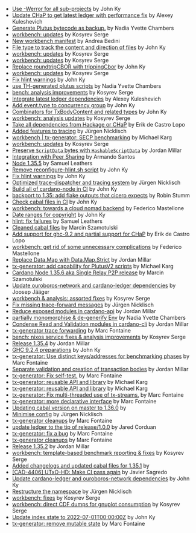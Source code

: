 - [Use -Werror for all sub-projects](https://github.com/input-output-hk/cardano-node/pull/5160) by John Ky
- [Update CHaP to get latest ledger with performance fix](https://github.com/input-output-hk/cardano-node/pull/5157) by Alexey Kuleshevich
- [Generate Plutus bytecode as backup.](https://github.com/input-output-hk/cardano-node/pull/5156) by Nadia Yvette Chambers
- [workbench:  updates](https://github.com/input-output-hk/cardano-node/pull/5134) by Kosyrev Serge
- [New workbench manifest](https://github.com/input-output-hk/cardano-node/pull/5133) by Andrea Bedini
- [File type to track the content and direction of files](https://github.com/input-output-hk/cardano-node/pull/5105) by John Ky
- [workbench:  updates](https://github.com/input-output-hk/cardano-node/pull/5097) by Kosyrev Serge
- [workbench: updates](https://github.com/input-output-hk/cardano-node/pull/5091) by Kosyrev Serge
- [Replace roundtripCBOR with trippingCbor](https://github.com/input-output-hk/cardano-node/pull/5069) by John Ky
- [workbench:  updates](https://github.com/input-output-hk/cardano-node/pull/5065) by Kosyrev Serge
- [Fix hlint warnings](https://github.com/input-output-hk/cardano-node/pull/5056) by John Ky
- [use TH-generated plutus scripts](https://github.com/input-output-hk/cardano-node/pull/5048) by Nadia Yvette Chambers
- [bench:  analysis improvements](https://github.com/input-output-hk/cardano-node/pull/5039) by Kosyrev Serge
- [Integrate latest ledger dependencies](https://github.com/input-output-hk/cardano-node/pull/5013) by Alexey Kuleshevich
- [Add event.type to concurrency group](https://github.com/input-output-hk/cardano-node/pull/4947) by John Ky
- [Combinators for TxBodyContent and related types](https://github.com/input-output-hk/cardano-node/pull/4941) by John Ky
- [workbench:  analysis updates](https://github.com/input-output-hk/cardano-node/pull/4936) by Kosyrev Serge
- [Take all dependencies from Hackage or CHaP](https://github.com/input-output-hk/cardano-node/pull/4921) by Erik de Castro Lopo
- [Added features to tracing](https://github.com/input-output-hk/cardano-node/pull/4908) by Jürgen Nicklisch
- [workbench | tx-generator: SECP benchmarking](https://github.com/input-output-hk/cardano-node/pull/4907) by Michael Karg
- [workbench:  updates](https://github.com/input-output-hk/cardano-node/pull/4904) by Kosyrev Serge
- [Preserve `ScriptData` bytes with `HashableScriptData`](https://github.com/input-output-hk/cardano-node/pull/4886) by Jordan Millar
- [Integration with Peer Sharing](https://github.com/input-output-hk/cardano-node/pull/4854) by Armando Santos
- [Node 1.35.5](https://github.com/input-output-hk/cardano-node/pull/4851) by Samuel Leathers
- [Remove reconfigure-hlint.sh script](https://github.com/input-output-hk/cardano-node/pull/4838) by John Ky
- [Fix hlint warnings](https://github.com/input-output-hk/cardano-node/pull/4837) by John Ky
- [Optimized trace-dispatcher and tracing system](https://github.com/input-output-hk/cardano-node/pull/4811) by Jürgen Nicklisch
- [Build all of cardano-node in CI](https://github.com/input-output-hk/cardano-node/pull/4776) by John Ky
- [backport to 1.35: add flake outputs that cicero expects](https://github.com/input-output-hk/cardano-node/pull/4769) by Robin Stumm
- [Check cabal files in CI](https://github.com/input-output-hk/cardano-node/pull/4766) by John Ky
- [workbench:  towards a cloud nomad backend](https://github.com/input-output-hk/cardano-node/pull/4760) by Federico Mastellone
- [Date ranges for copyright](https://github.com/input-output-hk/cardano-node/pull/4755) by John Ky
- [hlint: fix failures](https://github.com/input-output-hk/cardano-node/pull/4733) by Samuel Leathers
- [Cleaned cabal files](https://github.com/input-output-hk/cardano-node/pull/4710) by Marcin Szamotulski
- [Add support for ghc-9.2 and partial support for CHaP](https://github.com/input-output-hk/cardano-node/pull/4701) by Erik de Castro Lopo
- [workbench: get rid of some unnecessary complications](https://github.com/input-output-hk/cardano-node/pull/4694) by Federico Mastellone
- [Replace Data.Map with Data.Map.Strict](https://github.com/input-output-hk/cardano-node/pull/4675) by Jordan Millar
- [tx-generator: add capability for PlutusV2 scripts](https://github.com/input-output-hk/cardano-node/pull/4667) by Michael Karg
- [Cardano Node 1.35.6 aka Single Relay P2P release](https://github.com/input-output-hk/cardano-node/pull/4612) by Marcin Szamotulski
- [Update ouroboros-network and cardano-ledger dependencies](https://github.com/input-output-hk/cardano-node/pull/4608) by Joosep Jääger
- [workbench & analysis: assorted fixes](https://github.com/input-output-hk/cardano-node/pull/4582) by Kosyrev Serge
- [Fix missing trace-forward messages](https://github.com/input-output-hk/cardano-node/pull/4581) by Jürgen Nicklisch
- [Reduce exposed modules in cardano-api](https://github.com/input-output-hk/cardano-node/pull/4546) by Jordan Millar
- [ partially monomorphise & de-generify Env](https://github.com/input-output-hk/cardano-node/pull/4521) by Nadia Yvette Chambers
- [Condense Read and Validation modules in cardano-cli](https://github.com/input-output-hk/cardano-node/pull/4516) by Jordan Millar
- [tx-generator trace forwarding](https://github.com/input-output-hk/cardano-node/pull/4511) by Marc Fontaine
- [bench:  nixos service fixes & analysis improvements](https://github.com/input-output-hk/cardano-node/pull/4509) by Kosyrev Serge
- [Release 1.35.4](https://github.com/input-output-hk/cardano-node/pull/4508) by Jordan Millar
- [GHC 9.2.4 preparations](https://github.com/input-output-hk/cardano-node/pull/4504) by John Ky
- [tx-generator: Use distinct keys/addresses for benchmarking phases](https://github.com/input-output-hk/cardano-node/pull/4486) by Marc Fontaine
- [Separate validation and creation of transaction bodies](https://github.com/input-output-hk/cardano-node/pull/4468) by Jordan Millar
- [tx-generator: Fix self-test.](https://github.com/input-output-hk/cardano-node/pull/4467) by Marc Fontaine
- [tx-generator: reusable API and library](https://github.com/input-output-hk/cardano-node/pull/4460) by Michael Karg
- [tx-generator: reusable API and library](https://github.com/input-output-hk/cardano-node/pull/4447) by Michael Karg
- [tx-generator: Fix multi-threaded use of tx-streams.](https://github.com/input-output-hk/cardano-node/pull/4442) by Marc Fontaine
- [tx-generator: more declarative interface](https://github.com/input-output-hk/cardano-node/pull/4412) by Marc Fontaine
- [Updating cabal version on master to 1.36.0](https://github.com/input-output-hk/cardano-node/pull/4391) by 
- [Minimise config](https://github.com/input-output-hk/cardano-node/pull/4351) by Jürgen Nicklisch
- [tx-generator cleanups](https://github.com/input-output-hk/cardano-node/pull/4292) by Marc Fontaine
- [update ledger to the tip of release/1.0.0](https://github.com/input-output-hk/cardano-node/pull/4242) by Jared Corduan
- [tx-generator: fix a bug](https://github.com/input-output-hk/cardano-node/pull/4239) by Marc Fontaine
- [tx-generator cleanups](https://github.com/input-output-hk/cardano-node/pull/4231) by Marc Fontaine
- [Release 1.35.2](https://github.com/input-output-hk/cardano-node/pull/4220) by Jordan Millar
- [workbench:  template-based benchmark reporting & fixes](https://github.com/input-output-hk/cardano-node/pull/4208) by Kosyrev Serge
- [Added changelogs and updated cabal files for 1.35.1](https://github.com/input-output-hk/cardano-node/pull/4153) by 
- [[CAD-4406] UTxO-HD: Make CI pass again](https://github.com/input-output-hk/cardano-node/pull/4150) by Javier Sagredo
- [Update cardano-ledger and ouroboros-network dependencies](https://github.com/input-output-hk/cardano-node/pull/4118) by John Ky
- [Restructure the namespace](https://github.com/input-output-hk/cardano-node/pull/4117) by Jürgen Nicklisch
- [workbench: fixes](https://github.com/input-output-hk/cardano-node/pull/4113) by Kosyrev Serge
- [workbench:  direct CDF dumps for gnuplot consumption](https://github.com/input-output-hk/cardano-node/pull/4056) by Kosyrev Serge
- [Update index state to 2022-07-01T00:00:00Z](https://github.com/input-output-hk/cardano-node/pull/3862) by John Ky
- [tx-generator: remove mutable state](https://github.com/input-output-hk/cardano-node/pull/3815) by Marc Fontaine
